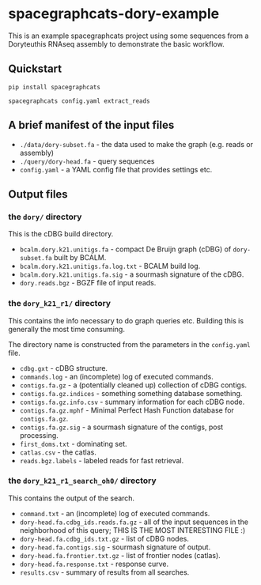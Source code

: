 # spacegraphcats-dory-example

This is an example spacegraphcats project using some sequences from
a Doryteuthis RNAseq assembly to demonstrate the basic workflow.

## Quickstart

```
pip install spacegraphcats

spacegraphcats config.yaml extract_reads
```

## A brief manifest of the input files

* `./data/dory-subset.fa` - the data used to make the graph (e.g. reads or assembly)
* `./query/dory-head.fa` - query sequences
* `config.yaml` - a YAML config file that provides settings etc.

## Output files

### the `dory/` directory

This is the cDBG build directory.

* `bcalm.dory.k21.unitigs.fa` - compact De Bruijn graph (cDBG) of `dory-subset.fa` built by BCALM.
* `bcalm.dory.k21.unitigs.fa.log.txt` - BCALM build log.
* `bcalm.dory.k21.unitigs.fa.sig` - a sourmash signature of the cDBG.
* `dory.reads.bgz` - BGZF file of input reads.

### the `dory_k21_r1/` directory

This contains the info necessary to do graph queries etc. Building this
is generally the most time consuming.

The directory name is constructed from the parameters in the
`config.yaml` file.

* `cdbg.gxt` - cDBG structure.
* `commands.log` - an (incomplete) log of executed commands.
* `contigs.fa.gz` - a (potentially cleaned up) collection of cDBG contigs.
* `contigs.fa.gz.indices` - something something database something.
* `contigs.fa.gz.info.csv` - summary information for each cDBG node.
* `contigs.fa.gz.mphf` - Minimal Perfect Hash Function database for `contigs.fa.gz`.
* `contigs.fa.gz.sig` - a sourmash signature of the contigs, post processing.
* `first_doms.txt` - dominating set.
* `catlas.csv` - the catlas.
* `reads.bgz.labels` - labeled reads for fast retrieval.

### the `dory_k21_r1_search_oh0/` directory

This contains the output of the search.

* `command.txt` - an (incomplete) log of executed commands.
* `dory-head.fa.cdbg_ids.reads.fa.gz` - all of the input sequences in the neighborhood of this query; THIS IS THE MOST INTERESTING FILE :)
* `dory-head.fa.cdbg_ids.txt.gz` - list of cDBG nodes.
* `dory-head.fa.contigs.sig` - sourmash signature of output.
* `dory-head.fa.frontier.txt.gz` - list of frontier nodes (catlas).
* `dory-head.fa.response.txt` - response curve.
* `results.csv` - summary of results from all searches.
